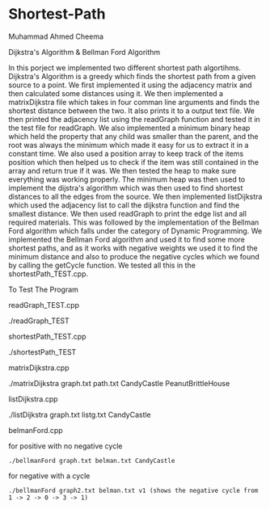# Shortest-Path

Muhammad Ahmed Cheema 

Dijkstra's Algorithm & Bellman Ford Algorithm

In this porject we implemented two different shortest path algortihms. Dijkstra's
Algorithm is a greedy which finds the shortest path from a given source to a point.
We first implemented it using the adjacency matrix and then calculated some distances
using it. We then implemented a matrixDijkstra file which takes in four comman line arguments
and finds the shortest distance between the two. It also prints it to a output text file.
We then printed the adjacency list using the readGraph function and tested it in the 
test file for readGraph. We also implemented a minimum binary heap which held the property 
that any child was smaller than the parent, and the root was always the minimum which made it 
easy for us to extract it in a constant time. We also used a position array to keep track of 
the items position which then helped us to check if the item was still contained in the array and 
return true if it was. We then tested the heap to make sure everything was working properly.
The minimum heap was then used to implement the dijstra's algorithm which was then used to 
find shortest distances to all the edges from the source. We then implemented listDijkstra which
used the adjacency list to call the dijkstra function and find the smallest distance. We then used
readGraph to print the edge list and all required materials. This was followed by the implementation
of the Bellman Ford algorithm which falls under the category of Dynamic Programming. We implemented
the Bellman Ford algorithm and used it to find some more shortest paths, and as it works with negative 
weights we used it to find the minimum distance and also to produce the negative cycles which we 
found by calling the getCycle function. We tested all this in the shortestPath_TEST.cpp.

To Test The Program

readGraph_TEST.cpp

  ./readGraph_TEST 

shortestPath_TEST.cpp

  ./shortestPath_TEST
  
matrixDijkstra.cpp
  
  ./matrixDijkstra graph.txt path.txt CandyCastle PeanutBrittleHouse

listDijkstra.cpp

  ./listDijkstra graph.txt listg.txt CandyCastle
  
belmanFord.cpp

  for positive with no negative cycle
  
    ./bellmanFord graph.txt belman.txt CandyCastle 
    
  for negative with a cycle 
  
    ./bellmanFord graph2.txt belman.txt v1 (shows the negative cycle from 1 -> 2 -> 0 -> 3 -> 1)

